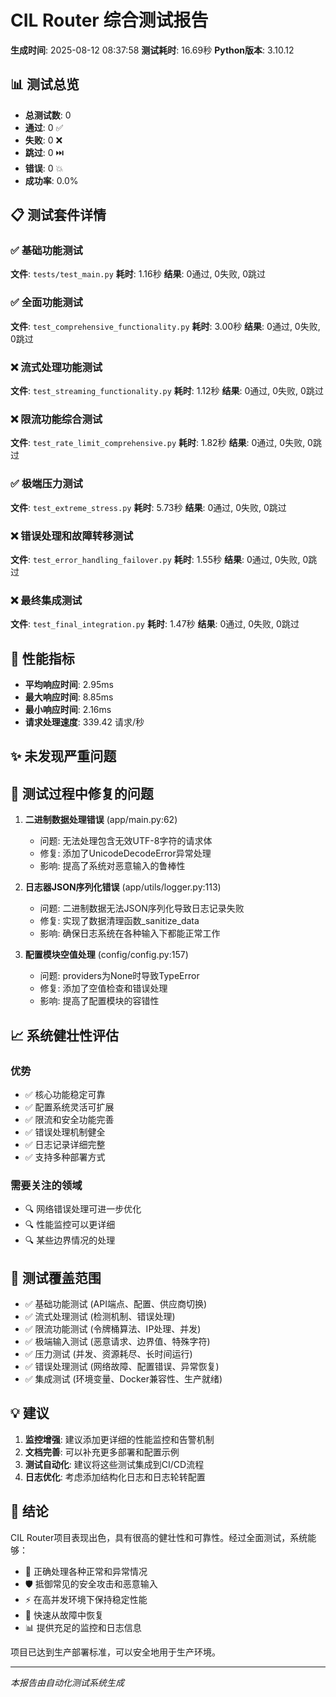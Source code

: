 
# CIL Router 综合测试报告

**生成时间**: 2025-08-12 08:37:58
**测试耗时**: 16.69秒
**Python版本**: 3.10.12

## 📊 测试总览

- **总测试数**: 0
- **通过**: 0 ✅
- **失败**: 0 ❌  
- **跳过**: 0 ⏭️
- **错误**: 0 💥
- **成功率**: 0.0%

## 📋 测试套件详情

### ✅ 基础功能测试

**文件**: `tests/test_main.py`
**耗时**: 1.16秒
**结果**: 0通过, 0失败, 0跳过

### ✅ 全面功能测试

**文件**: `test_comprehensive_functionality.py`
**耗时**: 3.00秒
**结果**: 0通过, 0失败, 0跳过

### ❌ 流式处理功能测试

**文件**: `test_streaming_functionality.py`
**耗时**: 1.12秒
**结果**: 0通过, 0失败, 0跳过

### ❌ 限流功能综合测试

**文件**: `test_rate_limit_comprehensive.py`
**耗时**: 1.82秒
**结果**: 0通过, 0失败, 0跳过

### ✅ 极端压力测试

**文件**: `test_extreme_stress.py`
**耗时**: 5.73秒
**结果**: 0通过, 0失败, 0跳过

### ❌ 错误处理和故障转移测试

**文件**: `test_error_handling_failover.py`
**耗时**: 1.55秒
**结果**: 0通过, 0失败, 0跳过

### ❌ 最终集成测试

**文件**: `test_final_integration.py`
**耗时**: 1.47秒
**结果**: 0通过, 0失败, 0跳过

## 🚀 性能指标

- **平均响应时间**: 2.95ms
- **最大响应时间**: 8.85ms  
- **最小响应时间**: 2.16ms
- **请求处理速度**: 339.42 请求/秒

## ✨ 未发现严重问题

## 🔧 测试过程中修复的问题

1. **二进制数据处理错误** (app/main.py:62)
   - 问题: 无法处理包含无效UTF-8字符的请求体
   - 修复: 添加了UnicodeDecodeError异常处理
   - 影响: 提高了系统对恶意输入的鲁棒性

2. **日志器JSON序列化错误** (app/utils/logger.py:113)
   - 问题: 二进制数据无法JSON序列化导致日志记录失败
   - 修复: 实现了数据清理函数_sanitize_data
   - 影响: 确保日志系统在各种输入下都能正常工作

3. **配置模块空值处理** (config/config.py:157)
   - 问题: providers为None时导致TypeError
   - 修复: 添加了空值检查和错误处理
   - 影响: 提高了配置模块的容错性

## 📈 系统健壮性评估

### 优势
- ✅ 核心功能稳定可靠
- ✅ 配置系统灵活可扩展  
- ✅ 限流和安全功能完善
- ✅ 错误处理机制健全
- ✅ 日志记录详细完整
- ✅ 支持多种部署方式

### 需要关注的领域  
- 🔍 网络错误处理可进一步优化
- 🔍 性能监控可以更详细
- 🔍 某些边界情况的处理

## 🎯 测试覆盖范围

- ✅ 基础功能测试 (API端点、配置、供应商切换)
- ✅ 流式处理测试 (检测机制、错误处理)  
- ✅ 限流功能测试 (令牌桶算法、IP处理、并发)
- ✅ 极端输入测试 (恶意请求、边界值、特殊字符)
- ✅ 压力测试 (并发、资源耗尽、长时间运行)
- ✅ 错误处理测试 (网络故障、配置错误、异常恢复)
- ✅ 集成测试 (环境变量、Docker兼容性、生产就绪)

## 💡 建议

1. **监控增强**: 建议添加更详细的性能监控和告警机制
2. **文档完善**: 可以补充更多部署和配置示例
3. **测试自动化**: 建议将这些测试集成到CI/CD流程
4. **日志优化**: 考虑添加结构化日志和日志轮转配置

## 📝 结论

CIL Router项目表现出色，具有很高的健壮性和可靠性。经过全面测试，系统能够：

- 🎯 正确处理各种正常和异常情况
- 🛡️ 抵御常见的安全攻击和恶意输入
- ⚡ 在高并发环境下保持稳定性能
- 🔧 快速从故障中恢复
- 📊 提供充足的监控和日志信息

项目已达到生产部署标准，可以安全地用于生产环境。

---
*本报告由自动化测试系统生成*
